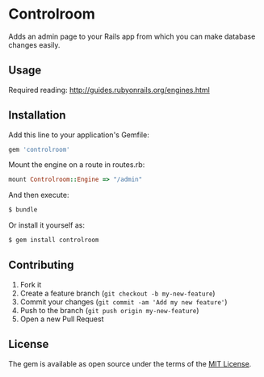 # Controlroom
Adds an admin page to your Rails app from which you can make database changes easily.

## Usage
Required reading: http://guides.rubyonrails.org/engines.html

## Installation
Add this line to your application's Gemfile:

```ruby
gem 'controlroom'
```

Mount the engine on a route in routes.rb:

```ruby
mount Controlroom::Engine => "/admin"
```

And then execute:
```bash
$ bundle
```

Or install it yourself as:
```bash
$ gem install controlroom
```

## Contributing
1. Fork it
2. Create a feature branch (`git checkout -b my-new-feature`)
3. Commit your changes (`git commit -am 'Add my new feature'`)
4. Push to the branch (`git push origin my-new-feature`)
5. Open a new Pull Request

## License
The gem is available as open source under the terms of the [MIT License](http://opensource.org/licenses/MIT).
